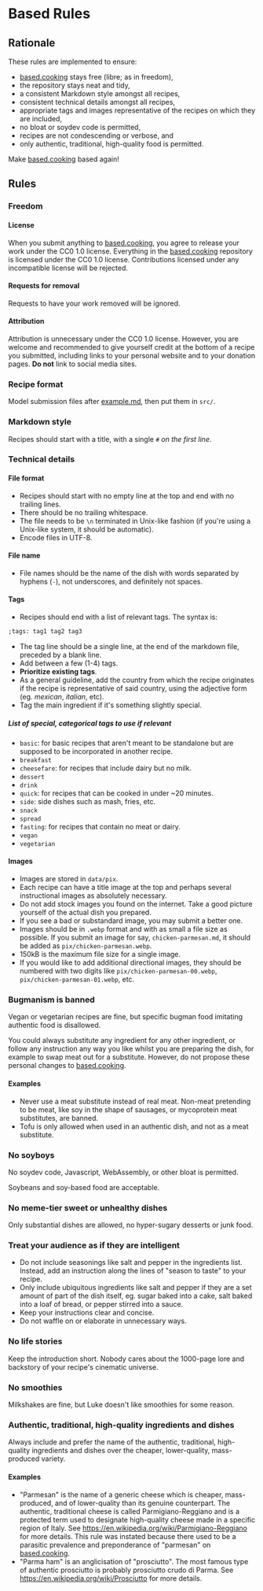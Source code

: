 # Based Rules

## Rationale

These rules are implemented to ensure:
- [based.cooking](https://based.cooking) stays free (libre; as in freedom),
- the repository stays neat and tidy,
- a consistent Markdown style amongst all recipes,
- consistent technical details amongst all recipes,
- appropriate tags and images representative of the recipes on which they are included,
- no bloat or soydev code is permitted,
- recipes are not condescending or verbose, and
- only authentic, traditional, high-quality food is permitted.

Make [based.cooking](https://based.cooking) based again!

## Rules

### Freedom

#### License

When you submit anything to [based.cooking](https://based.cooking), you agree to release your work under the CC0 1.0 license.
Everything in the [based.cooking](https://based.cooking) repository is licensed under the CC0 1.0 license.
Contributions licensed under any incompatible license will be rejected.

#### Requests for removal

Requests to have your work removed will be ignored.

#### Attribution

Attribution is unnecessary under the CC0 1.0 license.
However, you are welcome and recommended to give yourself credit at the bottom of a recipe you submitted, including links to your personal website and to your donation pages.
**Do not** link to social media sites.

### Recipe format

Model submission files after [example.md](example.md), then put them in `src/`.

### Markdown style

Recipes should start with a title, with a single `#` *on the first line*.

### Technical details

#### File format

- Recipes should start with no empty line at the top and end with no trailing lines.
- There should be no trailing whitespace.
- The file needs to be `\n` terminated in Unix-like fashion (if you're using a Unix-like system, it should be automatic).
- Encode files in UTF-8.

#### File name

- File names should be the name of the dish with words separated by hyphens (`-`), not underscores, and definitely not spaces.

#### Tags

- Recipes should end with a list of relevant tags.
The syntax is:

```md
;tags: tag1 tag2 tag3
```

- The tag line should be a single line, at the end of the markdown file, preceded by a blank line.
- Add between a few (1-4) tags.
- **Prioritize existing tags**.
- As a general guideline, add the country from which the recipe originates if the recipe is representative of said country, using the adjective form (eg. *mexican*, *italian*, etc).
- Tag the main ingredient if it's something slightly special.

##### List of special, categorical tags to use if relevant

- `basic`: for basic recipes that aren't meant to be standalone but are supposed
  to be incorporated in another recipe.
- `breakfast`
- `cheesefare`: for recipes that include dairy but no milk.
- `dessert`
- `drink`
- `quick`: for recipes that can be cooked in under ~20 minutes.
- `side`: side dishes such as mash, fries, etc.
- `snack`
- `spread`
- `fasting`: for recipes that contain no meat or dairy.
- `vegan`
- `vegetarian`

#### Images

- Images are stored in `data/pix`.
- Each recipe can have a title image at the top and perhaps several instructional images as absolutely necessary.
- Do not add stock images you found on the internet.
Take a good picture yourself of the actual dish you prepared.
- If you see a bad or substandard image, you may submit a better one.
- Images should be in `.webp` format and with as small a file size as possible.
If you submit an image for say, `chicken-parmesan.md`, it should be added as `pix/chicken-parmesan.webp`.
- 150kB is the maximum file size for a single image.
- If you would like to add additional directional images, they should be numbered with two digits like `pix/chicken-parmesan-00.webp`, `pix/chicken-parmesan-01.webp`, etc.

### Bugmanism is banned

Vegan or vegetarian recipes are fine, but specific bugman food imitating authentic food is disallowed.

You could always substitute any ingredient for any other ingredient, or follow any instruction any way you like whilst you are preparing the dish, for example to swap meat out for a substitute.
However, do not propose these personal changes to [based.cooking](https://based.cooking).

#### Examples

- Never use a meat substitute instead of real meat.
Non-meat pretending to be meat, like soy in the shape of sausages, or mycoprotein meat substitutes, are banned.
- Tofu is only allowed when used in an authentic dish, and not as a meat substitute.

### No soyboys

No soydev code, Javascript, WebAssembly, or other bloat is permitted.

Soybeans and soy-based food are acceptable.

### No meme-tier sweet or unhealthy dishes

Only substantial dishes are allowed, no hyper-sugary desserts or junk food.

### Treat your audience as if they are intelligent

- Do not include seasonings like salt and pepper in the ingredients list.
Instead, add an instruction along the lines of "season to taste" to your recipe.
- Only include ubiquitous ingredients like salt and pepper if they are a set amount of part of the dish itself, eg. sugar baked into a cake, salt baked into a loaf of bread, or pepper stirred into a sauce.
- Keep your instructions clear and concise.
- Do not waffle on or elaborate in unnecessary ways.

### No life stories

Keep the introduction short.
Nobody cares about the 1000-page lore and backstory of your recipe's cinematic universe.

### No smoothies

Milkshakes are fine, but Luke doesn't like smoothies for some reason.

### Authentic, traditional, high-quality ingredients and dishes

Always include and prefer the name of the authentic, traditional, high-quality ingredients and dishes over the cheaper, lower-quality, mass-produced variety.

#### Examples

- "Parmesan" is the name of a generic cheese which is cheaper, mass-produced, and of lower-quality than its genuine counterpart.
The authentic, traditional cheese is called Parmigiano-Reggiano and is a protected term used to designate high-quality cheese made in a specific region of Italy.
See https://en.wikipedia.org/wiki/Parmigiano-Reggiano for more details.
This rule was instated because there used to be a parasitic prevalence and preponderance of "parmesan" on [based.cooking](https://based.cooking).
- "Parma ham" is an anglicisation of "prosciutto".
The most famous type of authentic prosciutto is probably prosciutto crudo di Parma.
See https://en.wikipedia.org/wiki/Prosciutto for more details.
